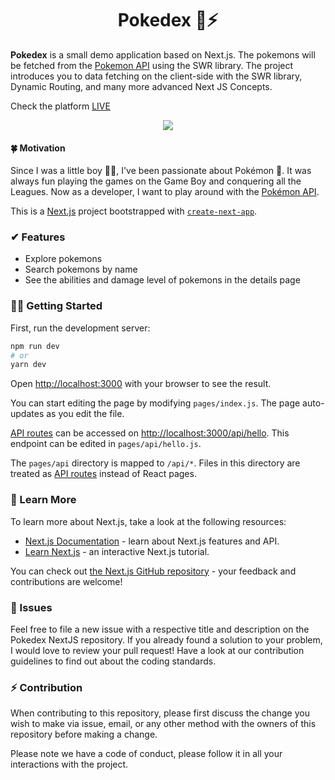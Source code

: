 <h1 align="center">Pokedex 🦔⚡</h1>


<b>Pokedex</b> is a small demo application based on Next.js. The pokemons will be fetched from the [Pokemon API](https://pokeapi.co/) using the SWR library. The project introduces you to data fetching on the client-side with the SWR library, Dynamic Routing, and many more advanced Next JS Concepts.

Check the platform [LIVE](pokedex-pokemon.vercel.app/)

<p align="center">
  <img src="https://user-images.githubusercontent.com/61475220/135866344-ec3fa693-85fd-4190-8159-721c6cf0f231.png" align="center">
</p>

#### 🍀 Motivation

Since I was a little boy 🙋‍♂️, I've been passionate about Pokémon 🦔. It was always fun playing the games on the Game Boy and conquering all the Leagues. Now as a developer, I want to play around with the [Pokémon API](https://pokeapi.co/).

This is a [Next.js](https://nextjs.org/) project bootstrapped with [`create-next-app`](https://github.com/vercel/next.js/tree/canary/packages/create-next-app).

### ✔ Features
- Explore pokemons
- Search pokemons by name
- See the abilities and damage level of pokemons in the details page

### 🏃‍♂️ Getting Started

First, run the development server:

```bash
npm run dev
# or
yarn dev
```

Open [http://localhost:3000](http://localhost:3000) with your browser to see the result.

You can start editing the page by modifying `pages/index.js`. The page auto-updates as you edit the file.

[API routes](https://nextjs.org/docs/api-routes/introduction) can be accessed on [http://localhost:3000/api/hello](http://localhost:3000/api/hello). This endpoint can be edited in `pages/api/hello.js`.

The `pages/api` directory is mapped to `/api/*`. Files in this directory are treated as [API routes](https://nextjs.org/docs/api-routes/introduction) instead of React pages.

### 🏫 Learn More

To learn more about Next.js, take a look at the following resources:

- [Next.js Documentation](https://nextjs.org/docs) - learn about Next.js features and API.
- [Learn Next.js](https://nextjs.org/learn) - an interactive Next.js tutorial.

You can check out [the Next.js GitHub repository](https://github.com/vercel/next.js/) - your feedback and contributions are welcome!

### 🎉 Issues

Feel free to file a new issue with a respective title and description on the Pokedex NextJS repository. If you already found a solution to your problem, I would love to review your pull request! Have a look at our contribution guidelines to find out about the coding standards.

### ⚡ Contribution

When contributing to this repository, please first discuss the change you wish to make via issue, email, or any other method with the owners of this repository before making a change.

Please note we have a code of conduct, please follow it in all your interactions with the project.
